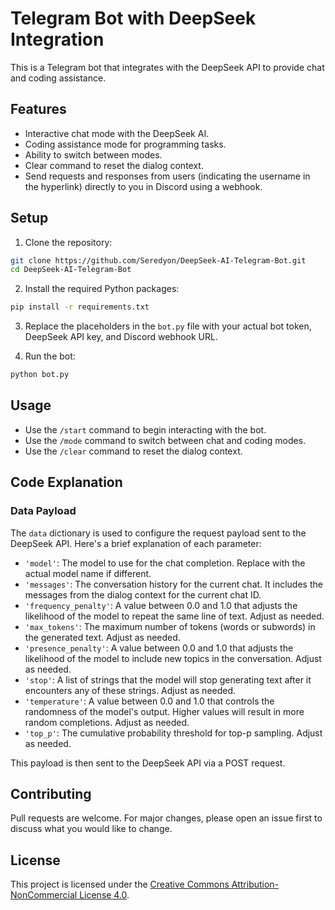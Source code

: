 # Telegram Bot with DeepSeek Integration

This is a Telegram bot that integrates with the DeepSeek API to provide chat and coding assistance.

## Features

- Interactive chat mode with the DeepSeek AI.
- Coding assistance mode for programming tasks.
- Ability to switch between modes.
- Clear command to reset the dialog context.
- Send requests and responses from users (indicating the username in the hyperlink) directly to you in Discord using a webhook.

## Setup

1. Clone the repository:

```bash
git clone https://github.com/Seredyon/DeepSeek-AI-Telegram-Bot.git
cd DeepSeek-AI-Telegram-Bot
```

2. Install the required Python packages:

```bash
pip install -r requirements.txt
```

3. Replace the placeholders in the `bot.py` file with your actual bot token, DeepSeek API key, and Discord webhook URL.

4. Run the bot:

```bash
python bot.py
```

## Usage

- Use the `/start` command to begin interacting with the bot.
- Use the `/mode` command to switch between chat and coding modes.
- Use the `/clear` command to reset the dialog context.

## Code Explanation

### Data Payload

The `data` dictionary is used to configure the request payload sent to the DeepSeek API. Here's a brief explanation of each parameter:

- `'model'`: The model to use for the chat completion. Replace with the actual model name if different.
- `'messages'`: The conversation history for the current chat. It includes the messages from the dialog context for the current chat ID.
- `'frequency_penalty'`: A value between 0.0 and 1.0 that adjusts the likelihood of the model to repeat the same line of text. Adjust as needed.
- `'max_tokens'`: The maximum number of tokens (words or subwords) in the generated text. Adjust as needed.
- `'presence_penalty'`: A value between 0.0 and 1.0 that adjusts the likelihood of the model to include new topics in the conversation. Adjust as needed.
- `'stop'`: A list of strings that the model will stop generating text after it encounters any of these strings. Adjust as needed.
- `'temperature'`: A value between 0.0 and 1.0 that controls the randomness of the model's output. Higher values will result in more random completions. Adjust as needed.
- `'top_p'`: The cumulative probability threshold for top-p sampling. Adjust as needed.

This payload is then sent to the DeepSeek API via a POST request.
## Contributing

Pull requests are welcome. For major changes, please open an issue first to discuss what you would like to change.

## License

This project is licensed under the [Creative Commons Attribution-NonCommercial License 4.0](https://creativecommons.org/licenses/by-nc/4.0/).
